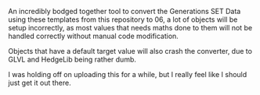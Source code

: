 An incredibly bodged together tool to convert the Generations SET Data using these templates from this repository to 06, a lot of objects will be setup incorrectly, as most values that needs maths done to them will not be handled correctly without manual code modification.

Objects that have a default target value will also crash the converter, due to GLVL and HedgeLib being rather dumb.

I was holding off on uploading this for a while, but I really feel like I should just get it out there.
